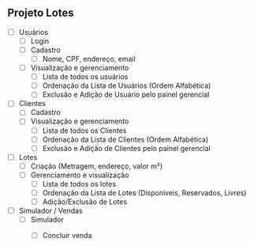 
## Projeto Lotes
- [ ] Usuários
	- [ ] Login
	- [ ] Cadastro
        - [ ] Nome, CPF, endereço, email
	- [ ] Visualização e gerenciamento
        - [ ] Lista de todos os usuários
        - [ ] Ordenação da Lista de Usuários (Ordem Alfabética)
        - [ ] Exclusão e Adição de Usuário pelo painel gerencial
    
- [ ] Clientes
	- [ ] Cadastro
	- [ ] Visualização e gerenciamento
        - [ ] Lista de todos os Clientes
        - [ ] Ordenação da Lista de Clientes (Ordem Alfabética)
        - [ ] Exclusão e Adição de Clientes pelo painel gerencial
    
- [ ] Lotes
	- [ ] Criação (Metragem, endereço, valor m²)
	- [ ] Gerenciamento e visualização
        - [ ] Lista de todos os lotes
        - [ ] Ordenação da Lista de Lotes (Disponiveis, Reservados, Livres)
        - [ ] Adição/Exclusão de Lotes
- [ ] Simulador / Vendas
	- [ ] Simulador
        - [ ] Concluir venda

